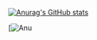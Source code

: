 [![Anurag's GitHub stats](https://github-readme-stats.vercel.app/api?username=jirka086&show_icons=true&theme=blue_navy)](https://github.com/anuraghazra/github-readme-stats)

[![Anu](https://github-profile-trophy.vercel.app/?username=jirka086&row=2&column=3)

